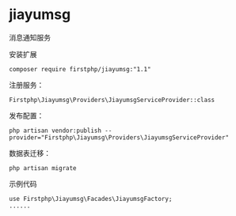 # jiayumsg
消息通知服务


安装扩展

	composer require firstphp/jiayumsg:"1.1"

注册服务：

    Firstphp\Jiayumsg\Providers\JiayumsgServiceProvider::class

发布配置：

    php artisan vendor:publish --provider="Firstphp\Jiayumsg\Providers\JiayumsgServiceProvider"


数据表迁移：

    php artisan migrate


示例代码

    use Firstphp\Jiayumsg\Facades\JiayumsgFactory;
    ......

